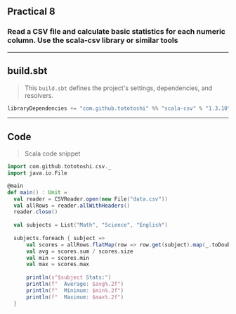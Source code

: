 ## Practical 8
### Read a CSV file and calculate basic statistics for each numeric column. Use the scala-csv library or similar tools
---

## build.sbt
 > This `build.sbt` defines the project's settings, dependencies, and resolvers.

```scala
libraryDependencies += "com.github.tototoshi" %% "scala-csv" % "1.3.10"
```
---

## Code
> Scala code snippet
```scala
import com.github.tototoshi.csv._
import java.io.File

@main
def main() : Unit =
  val reader = CSVReader.open(new File("data.csv"))
  val allRows = reader.allWithHeaders()
  reader.close()
  
  val subjects = List("Math", "Science", "English")
  
  subjects.foreach { subject =>
      val scores = allRows.flatMap(row => row.get(subject).map(_.toDouble))
      val avg = scores.sum / scores.size
      val min = scores.min
      val max = scores.max
  
      println(s"$subject Stats:")
      println(f"  Average: $avg%.2f")
      println(f"  Minimum: $min%.2f")
      println(f"  Maximum: $max%.2f")
  }
```
